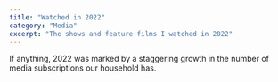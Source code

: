 ```yaml
---
title: "Watched in 2022"
category: "Media"
excerpt: "The shows and feature films I watched in 2022"
---
```

If anything, 2022 was marked by a staggering growth in the number of media subscriptions our household has.